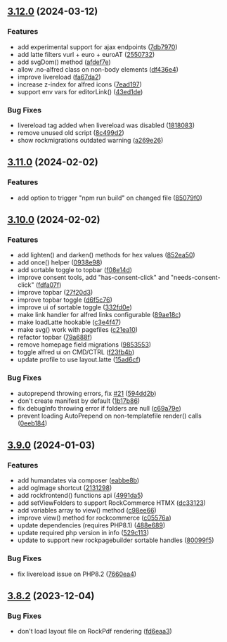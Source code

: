 ## [3.12.0](https://github.com/baumrock/RockFrontend/compare/v3.11.0...v3.12.0) (2024-03-12)


### Features

* add experimental support for ajax endpoints ([7db7970](https://github.com/baumrock/RockFrontend/commit/7db7970337462376d13f2e6b13f89af05740ee4b))
* add latte filters vurl + euro + euroAT ([2550732](https://github.com/baumrock/RockFrontend/commit/25507328413316af7d8799e3302f1ab7d6fc619c))
* add svgDom() method ([afdef7e](https://github.com/baumrock/RockFrontend/commit/afdef7e933f740bab827ed9554b421b75551da83))
* allow .no-alfred class on non-body elements ([df436e4](https://github.com/baumrock/RockFrontend/commit/df436e4f8d103c8bd6a0b154cb643789e2000688))
* improve livereload ([fa67da2](https://github.com/baumrock/RockFrontend/commit/fa67da2d225db12e9d7c4ecd9798e8f1e8cffcb6))
* increase z-index for alfred icons ([7ead197](https://github.com/baumrock/RockFrontend/commit/7ead1971b6c4f48a996bf4ce6b6fc0f2ae28162f))
* support env vars for editorLink() ([43ed1de](https://github.com/baumrock/RockFrontend/commit/43ed1de1b8267228385eae4252d1c669133e1242))


### Bug Fixes

* livereload tag added when livereload was disabled ([1818083](https://github.com/baumrock/RockFrontend/commit/181808339351bc1b027c1ef37b6f02678f5a1686))
* remove unused old script ([8c499d2](https://github.com/baumrock/RockFrontend/commit/8c499d2fd4a00379767c2516c7cfdc4f5b498230))
* show rockmigrations outdated warning ([a269e26](https://github.com/baumrock/RockFrontend/commit/a269e2677ef60ff5d9c8c84b08ebc6696dcf47de))

## [3.11.0](https://github.com/baumrock/RockFrontend/compare/v3.10.0...v3.11.0) (2024-02-02)


### Features

* add option to trigger "npm run build" on changed file ([85079f0](https://github.com/baumrock/RockFrontend/commit/85079f029a3c220146487d459f4023a64710b56f))

## [3.10.0](https://github.com/baumrock/RockFrontend/compare/v3.9.0...v3.10.0) (2024-02-02)


### Features

* add lighten() and darken() methods for hex values ([852ea50](https://github.com/baumrock/RockFrontend/commit/852ea5008d8220e1724aacf54af05e8888f8237a))
* add once() helper ([0938e98](https://github.com/baumrock/RockFrontend/commit/0938e98c84f88b7ff585f8d89494edabeafc53a0))
* add sortable toggle to topbar ([f08e14d](https://github.com/baumrock/RockFrontend/commit/f08e14d39d3c55b9a3728e46dbb90d9966638b39))
* improve consent tools, add "has-consent-click" and "needs-consent-click" ([fdfa07f](https://github.com/baumrock/RockFrontend/commit/fdfa07fe31afba74ce9e456afe8742761b5c2270))
* improve topbar ([27f20d3](https://github.com/baumrock/RockFrontend/commit/27f20d3ab00ab7b6a8fd80d35921551fe8bd5179))
* improve topbar toggle ([d6f5c76](https://github.com/baumrock/RockFrontend/commit/d6f5c762d5a23666227c893d0ff06360f5431f76))
* improve ui of sortable toggle ([332fd0e](https://github.com/baumrock/RockFrontend/commit/332fd0e65fc1438cded81a2842dc2173f50bf2a0))
* make link handler for alfred links configurable ([89ae18c](https://github.com/baumrock/RockFrontend/commit/89ae18c67dbc44cd89a46ddf2458627518e1d836))
* make loadLatte hookable ([c3e4f47](https://github.com/baumrock/RockFrontend/commit/c3e4f47196d5d5f86759a503a418211a370ff7c7))
* make svg() work with pagefiles ([c21ea10](https://github.com/baumrock/RockFrontend/commit/c21ea10f72fda25588504b2c9b4b60a5f265aa3a))
* refactor topbar ([79a688f](https://github.com/baumrock/RockFrontend/commit/79a688ff6907193c9072858ee4f099c452f0cf07))
* remove homepage field migrations ([9853553](https://github.com/baumrock/RockFrontend/commit/9853553bbb5a24cdb0fb6563d5a62d39280f48ed))
* toggle alfred ui on CMD/CTRL ([f23fb4b](https://github.com/baumrock/RockFrontend/commit/f23fb4ba7b1a70fab54b68a291454c059b00b804))
* update profile to use layout.latte ([15ad6cf](https://github.com/baumrock/RockFrontend/commit/15ad6cfa032c0b37c6e6db10d608f8d80d975b2e))


### Bug Fixes

* autoprepend throwing errors, fix [#21](https://github.com/baumrock/RockFrontend/issues/21) ([594dd2b](https://github.com/baumrock/RockFrontend/commit/594dd2b1090519cc43f585919e7d47d9c472f381))
* don't create manifest by default ([1b17b86](https://github.com/baumrock/RockFrontend/commit/1b17b862c34133fb67a29373ccf1e82198a917d3))
* fix debugInfo throwing error if folders are null ([c69a79e](https://github.com/baumrock/RockFrontend/commit/c69a79e382d51b2bdc3697886a6a35fc6567aabb))
* prevent loading AutoPrepend on non-templatefile render() calls ([0eeb184](https://github.com/baumrock/RockFrontend/commit/0eeb1840e2eade6f27e9ebbfb4a378b7374324e4))

## [3.9.0](https://github.com/baumrock/RockFrontend/compare/v3.8.2...v3.9.0) (2024-01-03)


### Features

* add humandates via composer ([eabbe8b](https://github.com/baumrock/RockFrontend/commit/eabbe8b2b4d9ece590ec5a30ae6b26f9afe1986c))
* add ogImage shortcut ([2131298](https://github.com/baumrock/RockFrontend/commit/2131298635b09fcefed49fbbbdc1ba4def265a28))
* add rockfrontend() functions api ([4991da5](https://github.com/baumrock/RockFrontend/commit/4991da52481f11d79df9e90a7635b03f7ad64e87))
* add setViewFolders to support RockCommerce HTMX ([dc33123](https://github.com/baumrock/RockFrontend/commit/dc3312329ba620a3008e77fd2117b726c9efbe2a))
* add variables array to view() method ([c98ee66](https://github.com/baumrock/RockFrontend/commit/c98ee667712de44bd697fade8a93dc0a40042a81))
* improve view() method for rockcommerce ([c05576a](https://github.com/baumrock/RockFrontend/commit/c05576a3393c277d4d143938e0ac519e6df4ec6a))
* update dependencies (requires PHP8.1) ([488e689](https://github.com/baumrock/RockFrontend/commit/488e68937c5356504b39adbebe461466c077b306))
* update required php version in info ([529c113](https://github.com/baumrock/RockFrontend/commit/529c113eb36a2c3a47e955d5f68c1264f751811c))
* update to support new rockpagebuilder sortable handles ([80099f5](https://github.com/baumrock/RockFrontend/commit/80099f5770803bff1ff5eee82adba769670a6f83))


### Bug Fixes

* fix livereload issue on PHP8.2 ([7660ea4](https://github.com/baumrock/RockFrontend/commit/7660ea423a6a7ac9d315f61d2c4d682f65f136c5))

## [3.8.2](https://github.com/baumrock/RockFrontend/compare/v3.8.1...v3.8.2) (2023-12-04)


### Bug Fixes

* don't load layout file on RockPdf rendering ([fd6eaa3](https://github.com/baumrock/RockFrontend/commit/fd6eaa33600d8435354e2c1055685349d4b5132a))

